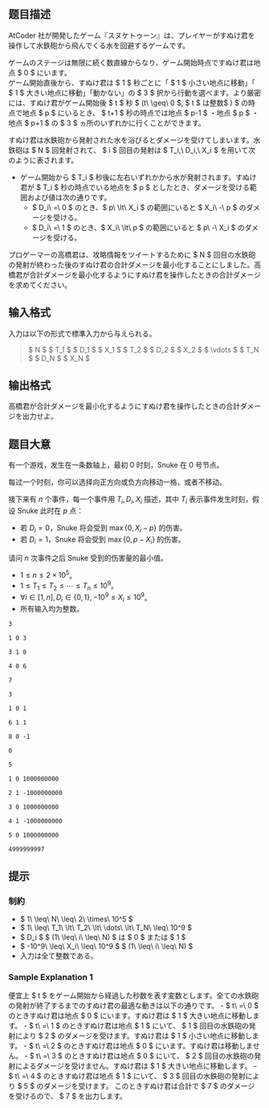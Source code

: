 ## 题目描述
[problemUrl]: https://atcoder.jp/contests/abc217/tasks/abc217_h

AtCoder 社が開発したゲーム『スヌケトゥーン』は、プレイヤーがすぬけ君を操作して水鉄砲から飛んでくる水を回避するゲームです。

ゲームのステージは無限に続く数直線からなり、ゲーム開始時点ですぬけ君は地点 $ 0 $ にいます。  
 ゲーム開始直後から、すぬけ君は $ 1 $ 秒ごとに「 $ 1 $ 小さい地点に移動」「 $ 1 $ 大きい地点に移動」「動かない」の $ 3 $ 択から行動を選べます。より厳密には、すぬけ君がゲーム開始後 $ t $ 秒 $ (t\ \geq\ 0 $, $ t $ は整数$ ) $ の時点で地点 $ p $ にいるとき、 $ t+1 $ 秒の時点では地点 $ p-1 $ ・地点 $ p $ ・地点 $ p+1 $ の $ 3 $ ヵ所のいずれかに行くことができます。

すぬけ君は水鉄砲から発射された水を浴びるとダメージを受けてしまいます。水鉄砲は $ N $ 回発射されて、 $ i $ 回目の発射は $ T_i,\ D_i,\ X_i $ を用いて次のように表されます。

- ゲーム開始から $ T_i $ 秒後に左右いずれかから水が発射されます。すぬけ君が $ T_i $ 秒の時点でいる地点を $ p $ としたとき、ダメージを受ける範囲および値は次の通りです。 
  - $ D_i\ =\ 0 $ のとき、$ p\ \lt\ X_i $ の範囲にいると $ X_i\ -\ p $ のダメージを受ける。
  - $ D_i\ =\ 1 $ のとき、$ X_i\ \lt\ p $ の範囲にいると $ p\ -\ X_i $ のダメージを受ける。

プロゲーマーの高橋君は、攻略情報をツイートするために $ N $ 回目の水鉄砲の発射が終わった後のすぬけ君の合計ダメージを最小化することにしました。高橋君が合計ダメージを最小化するようにすぬけ君を操作したときの合計ダメージを求めてください。

## 输入格式
入力は以下の形式で標準入力から与えられる。

> $ N $ $ T_1 $ $ D_1 $ $ X_1 $ $ T_2 $ $ D_2 $ $ X_2 $ $ \vdots $ $ T_N $ $ D_N $ $ X_N $

## 输出格式
高橋君が合計ダメージを最小化するようにすぬけ君を操作したときの合計ダメージを出力せよ。

## 题目大意
有一个游戏，发生在一条数轴上，最初 $0$ 时刻，Snuke 在 $0$ 号节点。

每过一个时刻，你可以选择向正方向或负方向移动一格，或者不移动。

接下来有 $n$ 个事件，每一个事件用 $T_i,D_i,X_i$ 描述，其中 $T_i$ 表示事件发生时刻，假设 Snuke 此时在 $p$ 点：

- 若 $D_i=0$，Snuke 将会受到 $\max\{0,X_i-p\}$ 的伤害。
- 若 $D_i=1$，Snuke 将会受到 $\max\{0,p-X_i\}$ 的伤害。

请问 $n$ 次事件之后 Snuke 受到的伤害量的最小值。

- $1\le n\le 2\times 10^5$。
- $1\le T_1\le T_2\le \cdots\le T_n\le 10^9$。
- $\forall i\in[1,n],D_{i}\in\{0,1\},-10^9\le X_i\le 10^9$。
- 所有输入均为整数。

```input1
3
1 0 3
3 1 0
4 0 6
```

```output1
7
```

```input2
3
1 0 1
6 1 1
8 0 -1
```

```output2
0
```

```input3
5
1 0 1000000000
2 1 -1000000000
3 0 1000000000
4 1 -1000000000
5 0 1000000000
```

```output3
4999999997
```

## 提示
### 制約

- $ 1\ \leq\ N\ \leq\ 2\ \times\ 10^5 $
- $ 1\ \leq\ T_1\ \lt\ T_2\ \lt\ \dots\ \lt\ T_N\ \leq\ 10^9 $
- $ D_i $ $ (1\ \leq\ i\ \leq\ N) $ は $ 0 $ または $ 1 $
- $ -10^9\ \leq\ X_i\ \leq\ 10^9 $ $ (1\ \leq\ i\ \leq\ N) $
- 入力は全て整数である。

### Sample Explanation 1

便宜上 $ t $ をゲーム開始から経過した秒数を表す変数とします。全ての水鉄砲の発射が終了するまでのすぬけ君の最適な動きは以下の通りです。 - $ t\ =\ 0 $ のときすぬけ君は地点 $ 0 $ にいます。すぬけ君は $ 1 $ 大きい地点に移動します。 - $ t\ =\ 1 $ のときすぬけ君は地点 $ 1 $ にいて、 $ 1 $ 回目の水鉄砲の発射により $ 2 $ のダメージを受けます。すぬけ君は $ 1 $ 小さい地点に移動します。 - $ t\ =\ 2 $ のときすぬけ君は地点 $ 0 $ にいます。すぬけ君は移動しません。 - $ t\ =\ 3 $ のときすぬけ君は地点 $ 0 $ にいて、 $ 2 $ 回目の水鉄砲の発射によるダメージを受けません。すぬけ君は $ 1 $ 大きい地点に移動します。 - $ t\ =\ 4 $ のときすぬけ君は地点 $ 1 $ にいて、 $ 3 $ 回目の水鉄砲の発射により $ 5 $ のダメージを受けます。 このときすぬけ君は合計で $ 7 $ のダメージを受けるので、 $ 7 $ を出力します。

